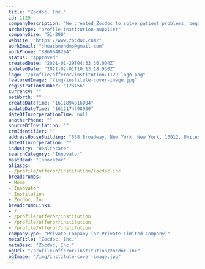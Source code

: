 ```yaml
--- 
 title: "Zocdoc, Inc." 
 id: 1129 
 companyDescription: "We created Zocdoc to solve patient problems, beginning with online appointment-booking  and we havent stopped building since. With Zocdoc, you can see doctors open appointment times and book instantly online, make informed choices with verified reviews, and stay on top of important checkups with tailored reminders." 
 archeType: "profile-institution-supplier" 
 companySize: "51-200"  
 website: "https://www.zocdoc.com/" 
 workEmail: "shuaibmohdms@gmail.com" 
 workPhone: "8860648294" 
 status: "Approved" 
 createdDate: "2021-01-29T04:33:36.004Z" 
 updatedDate: "2021-02-01T10:13:18.930Z" 
 logo: "/profile/offeror/institution/1129-logo.png" 
 featuredImage: "/img/institute-cover-image.jpg" 
 registrationNumber: "123456" 
 currency: "" 
 netWorth: ""  
 createDateTime: "1611894816004"  
 updateDateTime: "1612174398930"  
 dateOfIncorperationTime: null 
 anotherPhone: "" 
 sourceOfInvitation: "" 
 crmIdentifier: "" 
 addressHouseBuilding: "568 Broadway, New York, New York, 10012, United States" 
 dateOfIncorperation: "" 
 industry: "Healthcare" 
 searchCategory: "Innovator" 
 mastHead: "Innovator" 
 aliases: 
 - /profile/offeror/institution/zocdoc-inc  
 breadcrumbs: 
 - Home
 - Innovator
 - Institution
 - Zocdoc, Inc.  
 breadcrumbLinks: 
 - /
 - /profile/offeror/institution
 - /profile/offeror/institution
 - /profile/offeror/institution  
 companyType: "Private Company (or Private Limited Company)" 
 metaTitle: "Zocdoc, Inc." 
 metaDesc: "Zocdoc, Inc." 
 ogUrl: "/profile/offeror/institution/zocdoc-inc" 
 ogImage: "/img/institute-cover-image.jpg"
---
```

